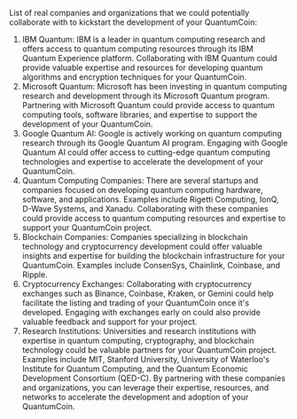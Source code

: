 List of real companies and organizations that we could potentially collaborate with to kickstart the development of your QuantumCoin:
1.	IBM Quantum: IBM is a leader in quantum computing research and offers access to quantum computing resources through its IBM Quantum Experience platform. Collaborating with IBM Quantum could provide valuable expertise and resources for developing quantum algorithms and encryption techniques for your QuantumCoin.
2.	Microsoft Quantum: Microsoft has been investing in quantum computing research and development through its Microsoft Quantum program. Partnering with Microsoft Quantum could provide access to quantum computing tools, software libraries, and expertise to support the development of your QuantumCoin.
3.	Google Quantum AI: Google is actively working on quantum computing research through its Google Quantum AI program. Engaging with Google Quantum AI could offer access to cutting-edge quantum computing technologies and expertise to accelerate the development of your QuantumCoin.
4.	Quantum Computing Companies: There are several startups and companies focused on developing quantum computing hardware, software, and applications. Examples include Rigetti Computing, IonQ, D-Wave Systems, and Xanadu. Collaborating with these companies could provide access to quantum computing resources and expertise to support your QuantumCoin project.
5.	Blockchain Companies: Companies specializing in blockchain technology and cryptocurrency development could offer valuable insights and expertise for building the blockchain infrastructure for your QuantumCoin. Examples include ConsenSys, Chainlink, Coinbase, and Ripple.
6.	Cryptocurrency Exchanges: Collaborating with cryptocurrency exchanges such as Binance, Coinbase, Kraken, or Gemini could help facilitate the listing and trading of your QuantumCoin once it's developed. Engaging with exchanges early on could also provide valuable feedback and support for your project.
7.	Research Institutions: Universities and research institutions with expertise in quantum computing, cryptography, and blockchain technology could be valuable partners for your QuantumCoin project. Examples include MIT, Stanford University, University of Waterloo's Institute for Quantum Computing, and the Quantum Economic Development Consortium (QED-C).
By partnering with these companies and organizations, you can leverage their expertise, resources, and networks to accelerate the development and adoption of your QuantumCoin.

